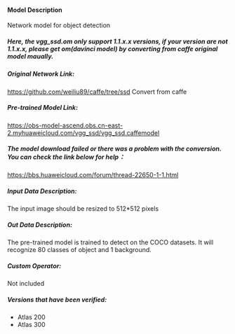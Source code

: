 #### Model Description

Network model for object detection

##### Here, the vgg_ssd.om only support 1.1.x.x versions, if your version are not 1.1.x.x, please get om(davinci model) by converting from caffe original model maually.

##### Original Network Link:

https://github.com/weiliu89/caffe/tree/ssd
Convert from caffe

##### Pre-trained Model Link:

https://obs-model-ascend.obs.cn-east-2.myhuaweicloud.com/vgg_ssd/vgg_ssd.caffemodel

##### The model download failed or there was a problem with the conversion. You can check the link below for help：
https://bbs.huaweicloud.com/forum/thread-22650-1-1.html

##### Input Data Description:

The input image should be resized to 512*512 pixels

##### Out Data Description:

The pre-trained model is trained to detect on the COCO datasets. It will recognize 80 classes of object and 1 background.

##### Custom Operator:

Not included

##### Versions that have been verified: 

- Atlas 200
- Atlas 300
